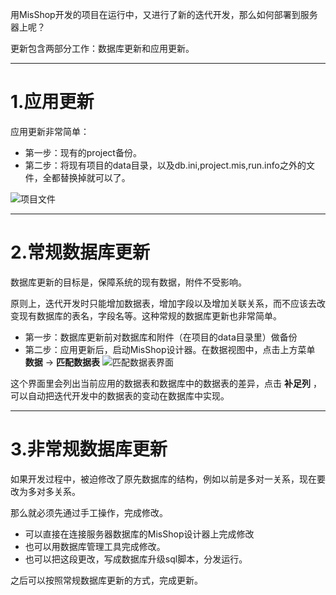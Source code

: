 用MisShop开发的项目在运行中，又进行了新的迭代开发，那么如何部署到服务器上呢？

更新包含两部分工作：数据库更新和应用更新。

***
1.应用更新
=============

应用更新非常简单：
* 第一步：现有的project备份。
* 第二步：将现有项目的data目录，以及db.ini,project.mis,run.info之外的文件，全都替换掉就可以了。

![项目文件](https://upload-images.jianshu.io/upload_images/12920178-740ee36f2d48a7f4.png?imageMogr2/auto-orient/strip%7CimageView2/2/w/1240)

***
2.常规数据库更新
=============
数据库更新的目标是，保障系统的现有数据，附件不受影响。

原则上，迭代开发时只能增加数据表，增加字段以及增加关联关系，而不应该去改变现有数据库的表名，字段名等。这种常规的数据库更新也非常简单。

* 第一步：数据库更新前对数据库和附件（在项目的data目录里）做备份
* 第二步：应用更新后，启动MisShop设计器。在数据视图中，点击上方菜单 **数据** -> **匹配数据表** 
![匹配数据表界面](https://upload-images.jianshu.io/upload_images/12920178-4fe88a430061ff6e.png?imageMogr2/auto-orient/strip%7CimageView2/2/w/1240)

这个界面里会列出当前应用的数据表和数据库中的数据表的差异，点击 **补足列** ，可以自动把迭代开发中的数据表的变动在数据库中实现。

***
3.非常规数据库更新
=============
如果开发过程中，被迫修改了原先数据库的结构，例如以前是多对一关系，现在要改为多对多关系。

那么就必须先通过手工操作，完成修改。

*  可以直接在连接服务器数据库的MisShop设计器上完成修改
*  也可以用数据库管理工具完成修改。
*  也可以把这段更改，写成数据库升级sql脚本，分发运行。

之后可以按照常规数据库更新的方式，完成更新。









